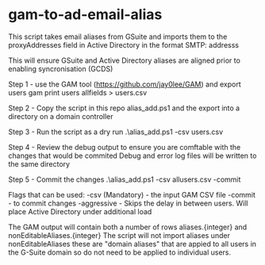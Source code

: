 # gam-to-ad-email-alias

This script takes email aliases from GSuite and imports them to the 
proxyAddresses field in Active Directory in the format SMTP: addresss 

This will ensure GSuite and Active Directory aliases are aligned prior to enabling syncronisation (GCDS)

Step 1 - use the GAM tool (https://github.com/jay0lee/GAM) and export users
gam print users allfields > users.csv

Step 2 - Copy the script in this repo alias_add.ps1 and the export into a directory on a domain controller

Step 3 - Run the script as a dry run
.\alias_add.ps1 -csv users.csv

Step 4 - Review the debug output to ensure you are comftable with the changes that would be commited
         Debug and error log files will be written to the same directory

Step 5 - Commit the changes
.\alias_add.ps1 -csv allusers.csv -commit


Flags that can be used:
-csv (Mandatory) - the input GAM CSV file
-commit - to commit changes
-aggressive - Skips the delay in between users. Will place Active Directory under additional load

The GAM output will contain both a number of rows aliases.{integer} and nonEditableAliases.{integer}
The script will not import aliases under nonEditableAliases these are "domain aliases" that are appied to all users in the G-Suite domain
so do not need to be applied to individual users.

